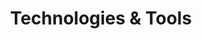 ---
title: "Technologies & Tools"
technologies: [
  {
    title: Web Development,
    description: "Lorem ipsum dolor sit amet, consectetur adipiscing elit. Et, venenatis sit urna, purus non egestas. Lorem ipsum dolor sit amet, consect.",
    id: web,
    tools: [
      {
        title: HTML,
        image: ../assets/Html.png
      },
      {
        title: CSS,
        image: ../assets/css.png
      },
      {
        title: JavaScript,
        image: ../assets/Js.png
      },
      {
        title: Sass,
        image: ../assets/Sass.png
      },
      {
        title: ReactJS,
        image: ../assets/React.png
      },
      {
        title: Angular,
        image: ../assets/Angular.png
      }
    ]
  },
  {
    title: Mobile Applications,
    description: "Lorem ipsum dolor sit amet, consectetur adipiscing elit. Et, venenatis sit urna, purus non egestas. Lorem ipsum dolor sit amet, consect.",
    id: mobile,
    tools: [
      {
        title: HTML,
        image: ../assets/Html.png
      },
      {
        title: CSS,
        image: ../assets/css.png
      },
      {
        title: JavaScript,
        image: ../assets/Js.png
      },
      {
        title: Sass,
        image: ../assets/Sass.png
      },
      {
        title: ReactJS,
        image: ../assets/React.png
      },
      {
        title: Angular,
        image: ../assets/Angular.png
      }
    ]
  },
  {
    title: "UI/UX Desgin",
    description: "Lorem ipsum dolor sit amet, consectetur adipiscing elit. Et, venenatis sit urna, purus non egestas. Lorem ipsum dolor sit amet, consect.",
    id: design,
    tools: [
      {
        title: Flutter,
        image: ../assets/Flutter.png
      },
      {
        title: Kotlin,
        image: ../assets/Kotlin.png
      },
      {
        title: Java,
        image: ../assets/Java.png
      },
      {
        title: Figma,
        image: ../assets/Figma.png
      },
      {
        title: Photoshop,
        image: ../assets/Photoshop.png
      },
      {
        title: Illustrator,
        image: ../assets/Illustrator.png
      }
    ]
  }
]
---